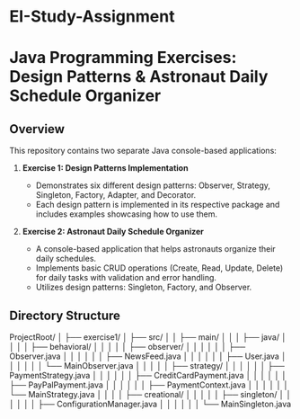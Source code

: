 # EI-Study-Assignment

# Java Programming Exercises: Design Patterns & Astronaut Daily Schedule Organizer

## Overview

This repository contains two separate Java console-based applications:

1. **Exercise 1: Design Patterns Implementation**
    - Demonstrates six different design patterns: Observer, Strategy, Singleton, Factory, Adapter, and Decorator.
    - Each design pattern is implemented in its respective package and includes examples showcasing how to use them.

2. **Exercise 2: Astronaut Daily Schedule Organizer**
    - A console-based application that helps astronauts organize their daily schedules.
    - Implements basic CRUD operations (Create, Read, Update, Delete) for daily tasks with validation and error handling.
    - Utilizes design patterns: Singleton, Factory, and Observer.

## Directory Structure

ProjectRoot/ │ ├── exercise1/ │ ├── src/ │ │ ├── main/ │ │ │ ├── java/ │ │ │ │ ├── behavioral/ │ │ │ │ │ ├── observer/ │ │ │ │ │ │ ├── Observer.java │ │ │ │ │ │ ├── NewsFeed.java │ │ │ │ │ │ ├── User.java │ │ │ │ │ │ └── MainObserver.java │ │ │ │ │ ├── strategy/ │ │ │ │ │ │ ├── PaymentStrategy.java │ │ │ │ │ │ ├── CreditCardPayment.java │ │ │ │ │ │ ├── PayPalPayment.java │ │ │ │ │ │ ├── PaymentContext.java │ │ │ │ │ │ └── MainStrategy.java │ │ │ │ ├── creational/ │ │ │ │ │ ├── singleton/ │ │ │ │ │ │ ├── ConfigurationManager.java │ │ │ │ │ │ └── MainSingleton.java
